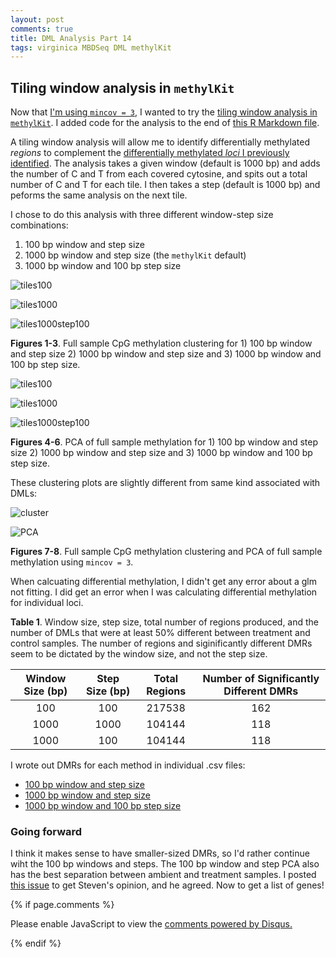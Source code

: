 ```yaml
---
layout: post
comments: true
title: DML Analysis Part 14
tags: virginica MBDSeq DML methylKit 
---
```


## Tiling window analysis in `methylKit`

Now that [I'm using `mincov = 3`](https://yaaminiv.github.io/DML-Analysis-Part13/), I wanted to try the [tiling window analysis in `methylKit`](https://bioconductor.org/packages/devel/bioc/vignettes/methylKit/inst/doc/methylKit.html#35_tiling_windows_analysis). I added code for the analysis to the end of [this R Markdown file](https://github.com/RobertsLab/project-virginica-oa/blob/master/analyses/2018-10-11-MethylKit-Parameter-Testing/2018-10-11-MethylKit-Parameter-Testing.Rmd).

A tiling window analysis will allow me to identify differentially methylated *regions* to complement the [differentially methylated *loci* I previously identified](https://github.com/RobertsLab/project-virginica-oa/blob/master/analyses/2018-10-11-MethylKit-Parameter-Testing/2018-10-18-Genefish-Samples/2018-10-18-Genefish-Samples-Differentially-Methylated-Loci-50-Cov3.csv). The analysis takes a given window (default is 1000 bp) and adds the number of C and T from each covered cytosine, and spits out a total number of C and T for each tile. I then takes a step (default is 1000 bp) and peforms the same analysis on the next tile.

I chose to do this analysis with three different window-step size combinations:

1. 100 bp window and step size
2. 1000 bp window and step size (the `methylKit` default)
3. 1000 bp window and 100 bp step size

![tiles100](https://raw.githubusercontent.com/RobertsLab/project-virginica-oa/master/analyses/2018-10-11-MethylKit-Parameter-Testing/2018-10-19-Tiling-Analysis/2018-10-19-Full-Sample-CpG-Methylation-Clustering-Tiles100.jpeg)

![tiles1000](https://raw.githubusercontent.com/RobertsLab/project-virginica-oa/master/analyses/2018-10-11-MethylKit-Parameter-Testing/2018-10-19-Tiling-Analysis/2018-10-19-Full-Sample-CpG-Methylation-Clustering-Tiles1000.jpeg)

![tiles1000step100](https://raw.githubusercontent.com/RobertsLab/project-virginica-oa/master/analyses/2018-10-11-MethylKit-Parameter-Testing/2018-10-19-Tiling-Analysis/2018-10-19-Full-Sample-CpG-Methylation-Clustering-Tiles1000-Step100.jpeg)

**Figures 1-3**. Full sample CpG methylation clustering for 1) 100 bp window and step size 2) 1000 bp window and step size and 3) 1000 bp window and 100 bp step size.

![tiles100](https://raw.githubusercontent.com/RobertsLab/project-virginica-oa/master/analyses/2018-10-11-MethylKit-Parameter-Testing/2018-10-19-Tiling-Analysis/2018-10-19-Full-Sample-Methylation-PCA-Tiles100.jpeg)

![tiles1000](https://raw.githubusercontent.com/RobertsLab/project-virginica-oa/master/analyses/2018-10-11-MethylKit-Parameter-Testing/2018-10-19-Tiling-Analysis/2018-10-19-Full-Sample-Methylation-PCA-Tiles1000.jpeg)

![tiles1000step100](https://raw.githubusercontent.com/RobertsLab/project-virginica-oa/master/analyses/2018-10-11-MethylKit-Parameter-Testing/2018-10-19-Tiling-Analysis/2018-10-19-Full-Sample-Methylation-PCA-Tiles1000-Step100.jpeg)

**Figures 4-6**. PCA of full sample methylation for 1) 100 bp window and step size 2) 1000 bp window and step size and 3) 1000 bp window and 100 bp step size.

These clustering plots are slightly different from same kind associated with DMLs:

![cluster](https://raw.githubusercontent.com/RobertsLab/project-virginica-oa/master/analyses/2018-10-11-MethylKit-Parameter-Testing/2018-10-18-Genefish-Samples/2018-10-18-Full-Sample-CpG-Methylation-Clustering-Cov3.jpeg)

![PCA](https://raw.githubusercontent.com/RobertsLab/project-virginica-oa/master/analyses/2018-10-11-MethylKit-Parameter-Testing/2018-10-18-Genefish-Samples/2018-10-18-Full-Sample-Methylation-PCA-Cov3.jpeg)

**Figures 7-8**. Full sample CpG methylation clustering and PCA of full sample methylation using `mincov = 3`.

When calcuating differential methylation, I didn't get any error about a glm not fitting. I did get an error when I was calculating differential methylation for individual loci.

**Table 1**. Window size, step size, total number of regions produced, and the number of DMLs that were at least 50% different between treatment and control samples. The number of regions and siginificantly different DMRs seem to be dictated by the window size, and not the step size.

| **Window Size (bp)** | **Step Size (bp)** | **Total Regions** | **Number of Significantly Different DMRs** |
|:--------------------:|:------------------:|:-----------------:|:------------------------------------------:|
|          100         |         100        |       217538      |                     162                    |
|         1000         |        1000        |       104144      |                     118                    |
|         1000         |         100        |       104144      |                     118                    |

I wrote out DMRs for each method in individual .csv files:

- [100 bp window and step size](https://github.com/RobertsLab/project-virginica-oa/blob/master/analyses/2018-10-11-MethylKit-Parameter-Testing/2018-10-19-Tiling-Analysis/2018-10-19-Genefish-Samples-Differentially-Methylated-Loci-50-Cov3-Tiles100.csv)
- [1000 bp window and step size](https://github.com/RobertsLab/project-virginica-oa/blob/master/analyses/2018-10-11-MethylKit-Parameter-Testing/2018-10-19-Tiling-Analysis/2018-10-19-Genefish-Samples-Differentially-Methylated-Loci-50-Cov3-Tiles1000.csv)
- [1000 bp window and 100 bp step size](https://github.com/RobertsLab/project-virginica-oa/blob/master/analyses/2018-10-11-MethylKit-Parameter-Testing/2018-10-19-Tiling-Analysis/2018-10-19-Genefish-Samples-Differentially-Methylated-Loci-50-Cov3-Tiles1000-Step100.csv)

### Going forward

I think it makes sense to have smaller-sized DMRs, so I'd rather continue wiht the 100 bp windows and steps. The 100 bp window and step PCA also has the best separation between ambient and treatment samples. I posted [this issue](https://github.com/RobertsLab/resources/issues/445) to get Steven's opinion, and he agreed. Now to get a list of genes!

{% if page.comments %}

<div id="disqus_thread"></div>
<script>

/**
*  RECOMMENDED CONFIGURATION VARIABLES: EDIT AND UNCOMMENT THE SECTION BELOW TO INSERT DYNAMIC VALUES FROM YOUR PLATFORM OR CMS.
*  LEARN WHY DEFINING THESE VARIABLES IS IMPORTANT: https://disqus.com/admin/universalcode/#configuration-variables*/
/*
var disqus_config = function () {
this.page.url = PAGE_URL;  // Replace PAGE_URL with your page's canonical URL variable
this.page.identifier = PAGE_IDENTIFIER; // Replace PAGE_IDENTIFIER with your page's unique identifier variable
};
*/
(function() { // DON'T EDIT BELOW THIS LINE
var d = document, s = d.createElement('script');
s.src = 'https://the-responsible-grad-student.disqus.com/embed.js';
s.setAttribute('data-timestamp', +new Date());
(d.head || d.body).appendChild(s);
})();
</script>
<noscript>Please enable JavaScript to view the <a href="https://disqus.com/?ref_noscript">comments powered by Disqus.</a></noscript>

{% endif %}

<script id="dsq-count-scr" src="//the-responsible-grad-student.disqus.com/count.js" async></script>
